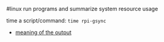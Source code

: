 #linux 
run programs and summarize system resource usage

time a script/command:  `time rpi-gsync`
- [meaning of the output](https://stackoverflow.com/a/556411)
